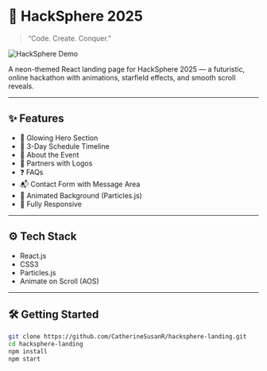 # 🚀 HackSphere 2025

> “Code. Create. Conquer.”

![HackSphere Demo](https://media.giphy.com/media/v1.Y2lkPTc5MGI3NjExd2w2bW1vN2RkM3F4Z2R2M2VvZ3J3N2V1Y3V3eGZ4d2I3d2t3a3V3bCZ2ZyZ2d2R3Z3/giphy.gif)

A neon-themed React landing page for HackSphere 2025 — a futuristic, online hackathon with animations, starfield effects, and smooth scroll reveals.

---

## ✨ Features

- 🚀 Glowing Hero Section
- 📅 3-Day Schedule Timeline
- 🧠 About the Event
- 🤝 Partners with Logos
- ❓ FAQs
- 📬 Contact Form with Message Area
- 🌌 Animated Background (Particles.js)
- 📱 Fully Responsive

---

## ⚙️ Tech Stack

- React.js
- CSS3
- Particles.js
- Animate on Scroll (AOS)

---

## 🛠️ Getting Started

```bash
git clone https://github.com/CatherineSusanR/hacksphere-landing.git
cd hacksphere-landing
npm install
npm start
